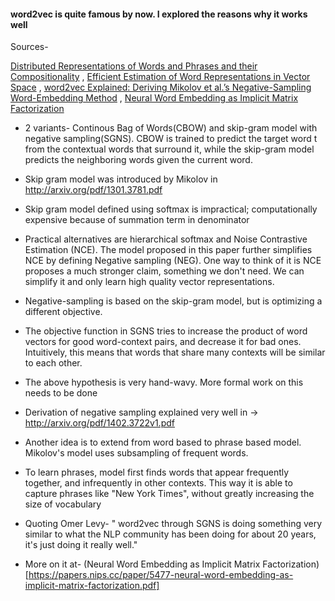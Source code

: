 #### word2vec is quite famous by now. I explored the reasons why it works well

Sources- 

[Distributed Representations of Words and Phrases and their Compositionality](https://papers.nips.cc/paper/5021-distributed-representations-of-words-and-phrases-and-their-compositionality.pdf) ,
[Efficient Estimation of Word Representations in Vector Space](http://arxiv.org/pdf/1301.3781.pdf) ,
[word2vec Explained: Deriving Mikolov et al.’s Negative-Sampling Word-Embedding Method](http://arxiv.org/pdf/1402.3722v1.pdf) ,
[Neural Word Embedding as Implicit Matrix Factorization](https://papers.nips.cc/paper/5477-neural-word-embedding-as-implicit-matrix-factorization.pdf)

* 2 variants- Continous Bag of Words(CBOW) and skip-gram model with negative sampling(SGNS). CBOW is trained to predict the target word t from the contextual words that surround it, while the skip-gram model predicts the neighboring words given the current word.

* Skip gram model was introduced by Mikolov in http://arxiv.org/pdf/1301.3781.pdf

* Skip gram model defined using softmax is impractical; computationally expensive because of summation term in denominator

* Practical alternatives are hierarchical softmax and Noise Contrastive Estimation (NCE). The model proposed in this paper further simplifies NCE by defining Negative sampling (NEG). One way to think of it is NCE proposes a much stronger claim, something we don't need. We can simplify it and only learn high quality vector representations. 

* Negative-sampling is based on the skip-gram model, but is optimizing a different objective.

* The objective function in SGNS tries to increase the product of word vectors for good word-context pairs, and decrease it for bad ones. Intuitively, this means that words that share many contexts will be similar to each other. 

* The above hypothesis is very hand-wavy. More formal work on this needs to be done

* Derivation of negative sampling explained very well in -> http://arxiv.org/pdf/1402.3722v1.pdf

* Another idea is to extend from word based to phrase based model. Mikolov's model uses subsampling of frequent words. 

* To learn phrases, model first finds words that appear frequently together, and infrequently in other contexts. This way it is able to capture phrases like "New York Times", without greatly increasing the size of vocabulary

* Quoting Omer Levy- " word2vec through SGNS is doing something very similar to what the NLP community has been doing for about 20 years, it's just doing it really well."

* More on it at- (Neural Word Embedding as Implicit Matrix Factorization) [https://papers.nips.cc/paper/5477-neural-word-embedding-as-implicit-matrix-factorization.pdf]

